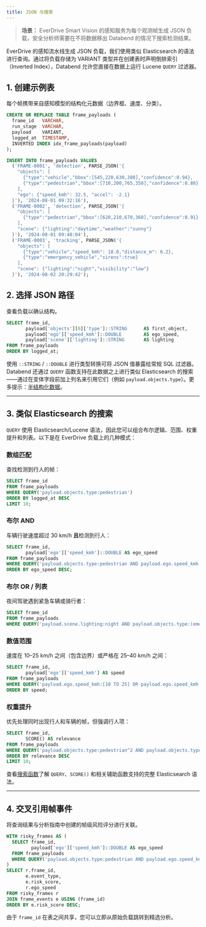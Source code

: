 ```yaml
---
title: JSON 与搜索
---
```


> **场景：** EverDrive Smart Vision 的感知服务为每个观测帧生成 JSON 负载，安全分析师需要在不将数据移出 Databend 的情况下搜索检测结果。

EverDrive 的感知流水线生成 JSON 负载，我们使用类似 Elasticsearch 的语法进行查询。通过将负载存储为 VARIANT 类型并在创建表时声明倒排索引（Inverted Index），Databend 允许您直接在数据上运行 Lucene `QUERY` 过滤器。

## 1. 创建示例表
每个帧携带来自感知模型的结构化元数据（边界框、速度、分类）。

```sql
CREATE OR REPLACE TABLE frame_payloads (
  frame_id   VARCHAR,
  run_stage  VARCHAR,
  payload    VARIANT,
  logged_at  TIMESTAMP,
  INVERTED INDEX idx_frame_payloads(payload)
);

INSERT INTO frame_payloads VALUES
  ('FRAME-0001', 'detection', PARSE_JSON('{
    "objects": [
      {"type":"vehicle","bbox":[545,220,630,380],"confidence":0.94},
      {"type":"pedestrian","bbox":[710,200,765,350],"confidence":0.88}
    ],
    "ego": {"speed_kmh": 32.5, "accel": -2.1}
  }'), '2024-08-01 09:32:16'),
  ('FRAME-0002', 'detection', PARSE_JSON('{
    "objects": [
      {"type":"pedestrian","bbox":[620,210,670,360],"confidence":0.91}
    ],
    "scene": {"lighting":"daytime","weather":"sunny"}
  }'), '2024-08-01 09:48:04'),
  ('FRAME-0003', 'tracking', PARSE_JSON('{
    "objects": [
      {"type":"vehicle","speed_kmh": 18.0,"distance_m": 6.2},
      {"type":"emergency_vehicle","sirens":true}
    ],
    "scene": {"lighting":"night","visibility":"low"}
  }'), '2024-08-02 20:29:42');
```

## 2. 选择 JSON 路径
查看负载以确认结构。

```sql
SELECT frame_id,
       payload['objects'][0]['type']::STRING      AS first_object,
       payload['ego']['speed_kmh']::DOUBLE        AS ego_speed,
       payload['scene']['lighting']::STRING       AS lighting
FROM frame_payloads
ORDER BY logged_at;
```

使用 `::STRING` / `::DOUBLE` 进行类型转换可将 JSON 值暴露给常规 SQL 过滤器。Databend 还通过 `QUERY` 函数支持在此数据之上进行类似 Elasticsearch 的搜索——通过在变体字段前加上列名来引用它们（例如 `payload.objects.type`）。更多提示：[半结构化数据](https://docs.databend.cn/guides/load-data/load-semistructured/load-ndjson)。

---

## 3. 类似 Elasticsearch 的搜索
`QUERY` 使用 Elasticsearch/Lucene 语法，因此您可以组合布尔逻辑、范围、权重提升和列表。以下是在 EverDrive 负载上的几种模式：

### 数组匹配
查找检测到行人的帧：

```sql
SELECT frame_id
FROM frame_payloads
WHERE QUERY('payload.objects.type:pedestrian')
ORDER BY logged_at DESC
LIMIT 10;
```

### 布尔 AND
车辆行驶速度超过 30 km/h **且**检测到行人：

```sql
SELECT frame_id,
       payload['ego']['speed_kmh']::DOUBLE AS ego_speed
FROM frame_payloads
WHERE QUERY('payload.objects.type:pedestrian AND payload.ego.speed_kmh:[30 TO *]')
ORDER BY ego_speed DESC;
```

### 布尔 OR / 列表
夜间驾驶遇到紧急车辆或骑行者：

```sql
SELECT frame_id
FROM frame_payloads
WHERE QUERY('payload.scene.lighting:night AND payload.objects.type:(emergency_vehicle OR cyclist)');
```

### 数值范围
速度在 10–25 km/h 之间（包含边界）或严格在 25–40 km/h 之间：

```sql
SELECT frame_id,
       payload['ego']['speed_kmh'] AS speed
FROM frame_payloads
WHERE QUERY('payload.ego.speed_kmh:[10 TO 25] OR payload.ego.speed_kmh:{25 TO 40}')
ORDER BY speed;
```

### 权重提升
优先处理同时出现行人和车辆的帧，但强调行人项：

```sql
SELECT frame_id,
       SCORE() AS relevance
FROM frame_payloads
WHERE QUERY('payload.objects.type:pedestrian^2 AND payload.objects.type:vehicle')
ORDER BY relevance DESC
LIMIT 10;
```

查看[搜索函数](https://docs.databend.cn/sql/sql-functions/search-functions)了解 `QUERY`、`SCORE()` 和相关辅助函数支持的完整 Elasticsearch 语法。

---

## 4. 交叉引用帧事件
将查询结果与分析指南中创建的帧级风险评分进行关联。

```sql
WITH risky_frames AS (
  SELECT frame_id,
         payload['ego']['speed_kmh']::DOUBLE AS ego_speed
  FROM frame_payloads
  WHERE QUERY('payload.objects.type:pedestrian AND payload.ego.speed_kmh:[30 TO *]')
)
SELECT r.frame_id,
       e.event_type,
       e.risk_score,
       r.ego_speed
FROM risky_frames r
JOIN frame_events e USING (frame_id)
ORDER BY e.risk_score DESC;
```

由于 `frame_id` 在表之间共享，您可以立即从原始负载跳转到精选分析。